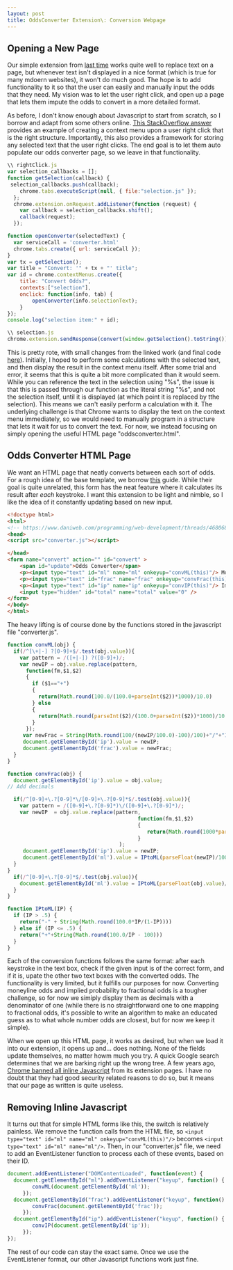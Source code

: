 ```yaml
---
layout: post
title: OddsConverter Extension\: Conversion Webpage
---
```


## Opening a New Page

Our simple extension from [last time](https://dylanpotteroconnell.github.io/bettingextension/) works quite well to replace text on a page, but whenever text isn't displayed in a nice format (which is true for many mdoern websites), it won't do much good. The hope is to add functionality to it so that the user can easily and manually input the odds that they need. My vision was to let the user right click, and open up a page that lets them impute the odds to convert in a more detailed format.

As before, I don't know enough about Javascript to start from scratch, so I borrow and adapt from some others online. [This StackOverflow answer](https://stackoverflow.com/questions/4376167/text-selection-and-display-in-context-menu-chrome-extension) provides an example of creating a context menu upon a user right click that is the right structure. Importantly, this also provides a framework for storing any selected text that the user right clicks. The end goal is to let them auto populate our odds converter page, so we leave in that functionality.

```javascript
\\ rightClick.js
var selection_callbacks = [];
function getSelection(callback) {
 selection_callbacks.push(callback);
    chrome.tabs.executeScript(null, { file:"selection.js" });
  };
  chrome.extension.onRequest.addListener(function (request) {
    var callback = selection_callbacks.shift();
    callback(request);
  });

function openConverter(selectedText) {
  var serviceCall = 'converter.html'
  chrome.tabs.create({ url: serviceCall });
}
var tx = getSelection();
var title = "Convert: '" + tx + "' title";
var id = chrome.contextMenus.create({
    title: "Convert Odds?",
    contexts:["selection"],
    onclick: function(info, tab) {
        openConverter(info.selectionText);
    }
});
console.log("selection item:" + id);
```

```javascript
\\ selection.js
chrome.extension.sendResponse(convert(window.getSelection().toString()));
```

This is pretty rote, with small changes from the linked work (and final code [here](https://github.com/dylanpotteroconnell/oddsextension/blob/master/replaceScript.js)). Initially, I hoped to perform some calculations with the selected text, and then display the result in the context menu itself. After some trial and error, it seems that this is quite a bit more complicated than it would seem. While you can reference the text in the selection using "%s", the issue is that this is passed through our function as the literal string "%s", and not the selection itself, until it is displayed (at which point it is replaced by tthe selection). This means we can't easily perform a calculation with it. The underlying challenge is that Chrome wants to display the text on the context menu immediately, so we would need to manually program in a structure that lets it wait for us to convert the text. For now, we instead focusing on simply opening the useful HTML page "oddsconverter.html".

## Odds Converter HTML Page

We want an HTML page that neatly converts between each sort of odds. For a rough idea of the base template, we borrow [this](https://www.daniweb.com/programming/web-development/threads/468068/auto-calculate-two-textfields) guide. While their goal is quite unrelated, this form has the neat feature where it calculates its result after *each* keystroke. I want this extension to be light and nimble, so I like the idea of it constantly updating based on new input.

```html
<!doctype html>
<html>
<!-- https://www.daniweb.com/programming/web-development/threads/468068/auto-calculate-two-textfields -->
<head>
<script src="converter.js"></script>

</head>
<form name="convert" action="" id="convert" >
    <span id="update">Odds Converter</span>
    <p><input type="text" id="ml" name="ml" onkeyup="convML(this)"/> Money Line </p>
    <p><input type="text" id="frac" name="frac" onkeyup="convFrac(this)"/> Fractional Odds </p>
    <p><input type="text" id="ip" name="ip" onkeyup="convIP(this)"/> Implied Probability </p>
    <input type="hidden" id="total" name="total" value="0" />
</form>
</body>
</html>
``` 
The heavy lifting is of course done by the functions stored in the javascript file "converter.js".

```javascript
function convML(obj) {
  if(/^[\+|-] ?[0-9]+$/.test(obj.value)){
    var pattern = /([+|-]) ?([0-9]+)/;
    var newIP = obj.value.replace(pattern,
      function(fm,$1,$2)
      {
        if ($1=="+")
        {
          return(Math.round(100.0/(100.0+parseInt($2))*1000)/10.0)
        } else
        {
          return(Math.round(parseInt($2)/(100.0+parseInt($2))*1000)/10.0)
        }
      });
     var newFrac = String(Math.round(100/(newIP/100.0)-100)/100)+"/"+"1";
     document.getElementById('ip').value = newIP;
     document.getElementById('frac').value = newFrac;
  }
}

function convFrac(obj) {
  document.getElementById('ip').value = obj.value;
// Add decimals

  if(/^[0-9]+\.?[0-9]*\/[0-9]+\.?[0-9]*$/.test(obj.value)){
    var pattern = /([0-9]+\.?[0-9]*)\/([0-9]+\.?[0-9]*)/;
    var newIP  = obj.value.replace(pattern,
                                          function(fm,$1,$2)
                                          {
                                             return(Math.round(1000*parseFloat($2)/(parseFloat($2)+parseFloat($1)))/10.0)
                                          }
                                    );
     document.getElementById('ip').value = newIP;
     document.getElementById('ml').value = IPtoML(parseFloat(newIP)/100.0);
  }
}
  if(/^[0-9]+\.?[0-9]*$/.test(obj.value)){
    document.getElementById('ml').value = IPtoML(parseFloat(obj.value)/100.0);
  }
}

function IPtoML(IP) {
  if (IP > .5) {
    return("-" + String(Math.round(100.0*IP/(1-IP))))
  } else if (IP <= .5) {
    return("+"+String(Math.round(100.0/IP - 100)))
  }
}
```

Each of the conversion functions follows the same format: after each keystroke in the text box, check if the given input is of the correct form, and if it is, upate the other two text boxes with the converted odds. The functionality is very limited, but it fulfills our purposes for now. Converting moneyline odds and implied probability to fractional odds is a tougher challenge, so for now we simiply display them as decimals with a denominator of one (while there is no straightforward one to one mapping to fractional odds, it's possible to write an algorithm to make an educated guess as to what whole number odds are closest, but for now we keep it simple).

When we open up this HTML page, it works as desired, but when we load it into our extension, it opens up and... does nothing. None of the fields update themselves, no matter howm much you try. A quick Google search determines that we are barking right up the wrong tree. A few years ago, [Chrome banned all inline Javascript](https://developer.chrome.com/extensions/contentSecurityPolicy#JSExecution) from its extension pages. I have no doubt that they had good security related reasons to do so, but it means that our page as written is quite useless. 

## Removing Inline Javascript

It turns out that for simple HTML forms like this, the switch is relatively painless. We remove the function calls from the HTML file, so `<input type="text" id="ml" name="ml" onkeyup="convML(this)"/>` becomes `<input type="text" id="ml" name="ml"/>`. Then, in our "converter.js" file, we need to add an EventListener function to process each of these events, based on their ID.

```javascript
document.addEventListener("DOMContentLoaded", function(event) {
  document.getElementById("ml").addEventListener("keyup", function() {
        convML(document.getElementById('ml'));
     });
  document.getElementById("frac").addEventListener("keyup", function() {
        convFrac(document.getElementById('frac'));
     });
  document.getElementById("ip").addEventListener("keyup", function() {
        convIP(document.getElementById('ip'));
     });
});
``` 
The rest of our code can stay the exact same. Once we use the EventListener format, our other Javascript functions work just fine.



